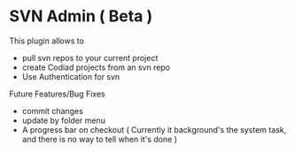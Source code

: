 # SVN Admin ( Beta )

This plugin allows to 
- pull svn repos to your current project
- create Codiad projects from an svn repo
- Use Authentication for svn

Future Features/Bug Fixes
- commit changes
- update by folder menu
- A progress bar on checkout ( Currently it background's the system task, and there is no way to tell when it's done )

